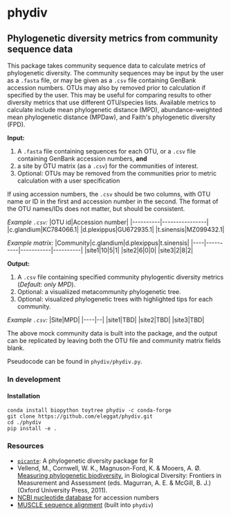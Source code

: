 # phydiv
## Phylogenetic diversity metrics from community sequence data
This package takes community sequence data to calculate metrics of phylogenetic diversity. The community sequences may be input by the user as a `.fasta` file, or may be given as a `.csv` file containing GenBank accession numbers. OTUs may also by removed prior to calculation if specified by the user. This may be useful for comparing results to other diversity metrics that use different OTU/species lists. Available metrics to calculate include mean phylogenetic distance (MPD), abundance-weighted mean phylogenetic distance (MPDaw), and Faith's phylogenetic diversity (FPD).

**Input:**
1. A `.fasta` file containing sequences for each OTU, or a `.csv` file containing GenBank accession numbers, **and**
2. a site by OTU matrix (as a `.csv`) for the communities of interest.
3. Optional: OTUs may be removed from the communities prior to metric calculation with a user specification

If using accession numbers, the `.csv` should be two columns, with OTU name or ID in the first and accession number in the second. The format of the OTU names/IDs does not matter, but should be consistent.


*Example `.csv`:*
|OTU id|Accession number|
|----------|----------------|
|c.glandium|KC784066.1|
|d.plexippus|GU672935.1|
|t.sinensis|MZ099432.1|

*Example matrix:*
|Community|c.glandium|d.plexippus|t.sinensis|
|----|----------|-----------|----------|
|site1|10|5|1|
|site2|6|0|0|
|site3|2|8|2|


**Output:** 
1. A `.csv` file containing specified community phylogentic diversity metrics (*Default: only MPD*).
2. Optional: a visualiized metacommunity phylogenetic tree.
3. Optional: visualized phylogenetic trees with highlighted tips for each community.


*Example `.csv`:*
|Site|MPD|
|----|--|
|site1|TBD|
|site2|TBD|
|site3|TBD|


The above mock community data is built into the package, and the output can be replicated by leaving both the OTU file and community matrix fields blank.


Pseudocode can be found in `phydiv/phydiv.py`.


### In development

#### Installation
```
conda install biopython toytree phydiv -c conda-forge
git clone https://github.com/eleggat/phydiv.git
cd ./phydiv
pip install -e .
```

### Resources
- [`picante`](https://github.com/skembel/picante): A phylogenetic diversity package for R
- Vellend, M., Cornwell, W. K., Magnuson-Ford, K. & Mooers, A. Ø. [Measuring phylogenetic biodiversity.](http://balsas-nahuatl.org/barcoding-electronic-docs/Vellend-et-al_Measuring-phylogenetic-diversity_2011_bookchap%5B1%5D.pdf) in Biological Diversity: Frontiers in Measurement and Assessment (eds. Magurran, A. E. & McGill, B. J.) (Oxford University Press, 2011).
- [NCBI nucleotide database](https://www.ncbi.nlm.nih.gov/nucleotide/) for accession numbers
- [MUSCLE sequence alignment](https://www.ebi.ac.uk/jdispatcher/msa/muscle?stype=protein) (built into `phydiv`)




